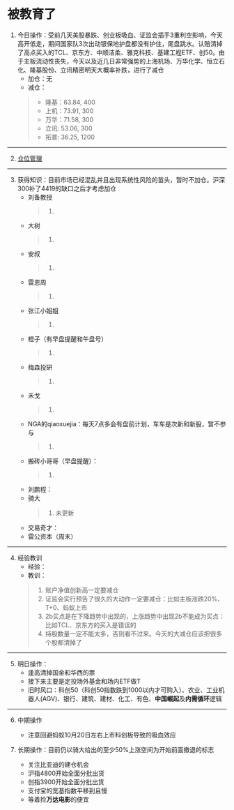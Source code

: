 # 被教育了
1. 今日操作：受前几天美股暴跌、创业板吸血、证监会插手3重利空影响，今天高开低走，期间国家队3次出动银保地护盘都没有护住，尾盘跳水。认赔清掉了高点买入的TCL、京东方、中顺洁柔、雅克科技、基建工程ETF、创50。由于主板流动性丧失，今天以及近几日非常强势的上海机场、万华化学、恒立石化、隆基股份、立讯精密明天大概率补跌，进行了减仓
    - 加仓：无
    - 减仓：
    > - 隆基：63.84, 400
    > - 上机：73.91, 300
    > - 万华：71.58, 300
    > - 立讯: 53.06, 300
    > - 拓普: 36.25, 1200

***

2. [仓位管理](https://kdocs.cn/l/cmJAYer3tasI)
 
***

3. 获得知识：目前市场已经混乱并且出现系统性风险的苗头，暂时不加仓。沪深300补了4419的缺口之后才考虑加仓
    - 刘备教授
        > 1. 
    - 大树
        > 1. 
    - 安叔
        > 1. 
    - 雷恩周
        > 1. 
    - 张江小姐姐
        > 1. 
    - 橙子（有早盘提醒和午盘号）
        > 1. 
    - 梅森投研
        > 1. 
    - 禾戈
        > 1. 
    - NGA的qiaoxuejia：每天7点多会有盘前计划，车车是次新和新股，暂不参与
        > 1. 
    - 搬砖小哥哥（早盘提醒）：
        > 1. 
    - 刘鹏程：
    - 骑大
        > 1. 未更新
    - 交易奇才：
    - 雷公资本（周末）
        
***

4. 经验教训
    - 经验： 
    - 教训：
    > 1. 账户净值创新高一定要减仓
    > 2. 证监会实行预告了很久的大动作一定要减仓：比如主板涨跌20%、T+0、蚂蚁上市
    > 3. 2b买点是在下降趋势中出现的，上涨趋势中出现2b不能成为买点：比如TCL、京东方的买入是错误的
    > 4. 持股数量一定不能太多，否则看不过来。今天的大减仓应该把很多个股都清掉了
***

5. 明日操作：
    - 逢高清掉国金和华西的票
    - 接下来主要是定投场外基金和场内ETF做T
    - 旧时风口：科创50（科创50指数跌到1000以内才可购入）、农业、工业机器人(AGV)、银行、建筑、建材、化工、有色、**中国崛起**及**内需循环**逻辑

***

6. 中期操作
    - 注意回避蚂蚁10月20日左右上市科创板导致的吸血效应
    
7. 长期操作：目前仍以骑大给出的至少50%上涨空间为开始前面撤退的标志
    - 关注比亚迪的建仓机会
    - 沪指4800开始全面分批出货
    - 创指3900开始全面分批出货
    - 支付宝的宽基指数平移到且慢
    - 等着捡**万达电影**的便宜
